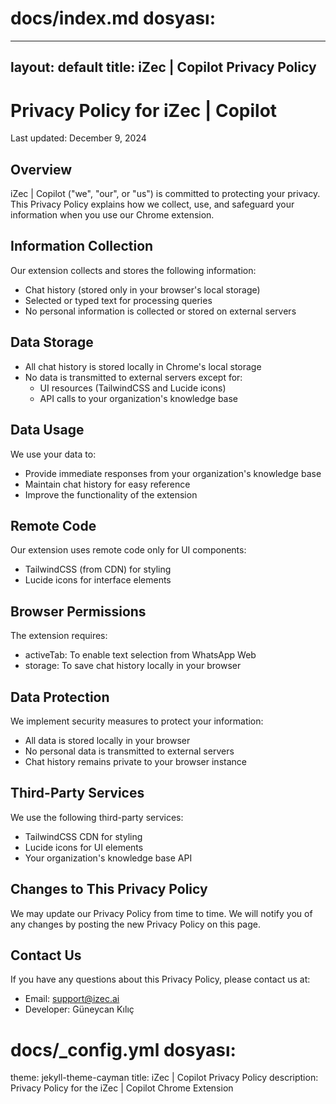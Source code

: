 # docs/index.md dosyası:
---
layout: default
title: iZec | Copilot Privacy Policy
---

# Privacy Policy for iZec | Copilot

Last updated: December 9, 2024

## Overview
iZec | Copilot ("we", "our", or "us") is committed to protecting your privacy. This Privacy Policy explains how we collect, use, and safeguard your information when you use our Chrome extension.

## Information Collection
Our extension collects and stores the following information:
- Chat history (stored only in your browser's local storage)
- Selected or typed text for processing queries
- No personal information is collected or stored on external servers

## Data Storage
- All chat history is stored locally in Chrome's local storage
- No data is transmitted to external servers except for:
  - UI resources (TailwindCSS and Lucide icons)
  - API calls to your organization's knowledge base

## Data Usage
We use your data to:
- Provide immediate responses from your organization's knowledge base
- Maintain chat history for easy reference
- Improve the functionality of the extension

## Remote Code
Our extension uses remote code only for UI components:
- TailwindCSS (from CDN) for styling
- Lucide icons for interface elements

## Browser Permissions
The extension requires:
- activeTab: To enable text selection from WhatsApp Web
- storage: To save chat history locally in your browser

## Data Protection
We implement security measures to protect your information:
- All data is stored locally in your browser
- No personal data is transmitted to external servers
- Chat history remains private to your browser instance

## Third-Party Services
We use the following third-party services:
- TailwindCSS CDN for styling
- Lucide icons for UI elements
- Your organization's knowledge base API

## Changes to This Privacy Policy
We may update our Privacy Policy from time to time. We will notify you of any changes by posting the new Privacy Policy on this page.

## Contact Us
If you have any questions about this Privacy Policy, please contact us at:
- Email: support@izec.ai
- Developer: Güneycan Kılıç

# docs/_config.yml dosyası:
theme: jekyll-theme-cayman
title: iZec | Copilot Privacy Policy
description: Privacy Policy for the iZec | Copilot Chrome Extension

